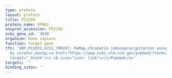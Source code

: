 ```yaml
---
type: protein
layout: protein
title: P52294
protein_name: KPNA1
uniprot_accession: P52294
ncbi_gene_id: '3836'
organism: Homo sapiens
function: target gene
tfs: 'SRF,P11831,6722,TRRUST; ReMap,chromatin immunoprecipitation assay; inferred
  by curator,&ensp;<a href="https://www.ncbi.nlm.nih.gov/pubmed/?term=21131446%5Buid%5D"
  target="_blank"><i uk-icon="icon: link"></i>Pubmed</a>'
targets: ''
binding_sites: ''
---
```

